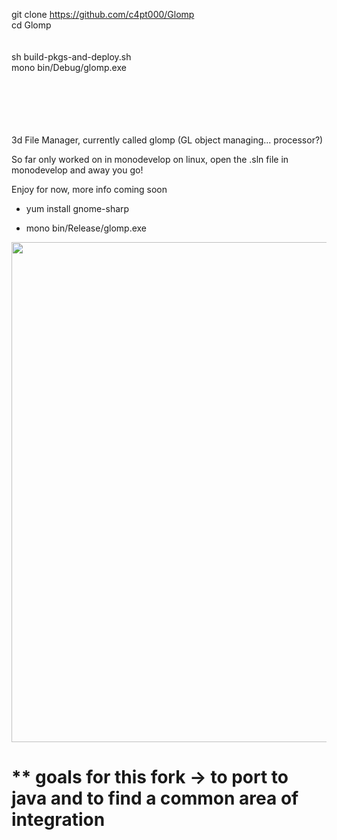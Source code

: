 git clone https://github.com/c4pt000/Glomp
<br>
cd Glomp
<br>
<br>
<br>
sh build-pkgs-and-deploy.sh
<br>
mono bin/Debug/glomp.exe
<br>
<br>
<br>
<br>
<br>
<br>

3d File Manager, currently called glomp (GL object managing... processor?)

So far only worked on in monodevelop on linux, open the .sln file in monodevelop and away you go!

Enjoy for now, more info coming soon



* yum install gnome-sharp

* mono bin/Release/glomp.exe 



<p align="center"><img src="https://i.imgur.com/vAIXcgd.png" width="800"></p>






# ** goals for this fork -> to port to java and to find a common area of integration







